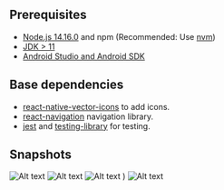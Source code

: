 ## Prerequisites

- [Node.js 14.16.0](https://nodejs.org) and npm (Recommended: Use [nvm](https://github.com/nvm-sh/nvm))
- [JDK > 11](https://www.oracle.com/java/technologies/javase-jdk11-downloads.html)
- [Android Studio and Android SDK](https://developer.android.com/studio)

## Base dependencies
- [react-native-vector-icons](https://github.com/oblador/react-native-vector-icons) to add icons.
- [react-navigation](https://reactnavigation.org/) navigation library.
- [jest](https://facebook.github.io/jest/) and [testing-library](https://testing-library.com/docs/react-native-testing-library/intro/) for testing.

## Snapshots
![Alt text](./snapshots/photo_2022-06-16_20-50-35.jpg?raw=true "HomeView DarkTheme")
![Alt text](./snapshots/photo_2022-06-16_20-50-33.jpg?raw=true "DetailView DarkTheme")
![Alt text](./snapshots/photo_2022-06-16_20-50-36.jpg?raw=true  "HomeView LightTheme")
)
![Alt text](./snapshots/photo_2022-06-16_20-50-32.jpg?raw=true "DetailView LightTheme")
